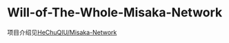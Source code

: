 # Will-of-The-Whole-Misaka-Network
项目介绍见[HeChuQIU/Misaka-Network](https://github.com/HeChuQIU/Misaka-Network)
